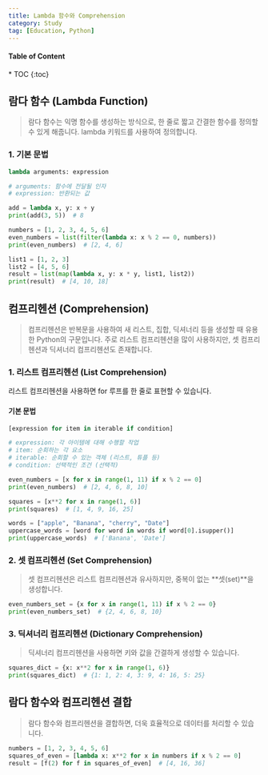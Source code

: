 ```yaml
---
title: Lambda 함수와 Comprehension
category: Study
tag: [Education, Python]
---
```


<nav class="post-toc" markdown="1">
  <h4>Table of Content</h4>
* TOC
{:toc}
</nav>

## 람다 함수 (Lambda Function)
> 람다 함수는 익명 함수를 생성하는 방식으로, 한 줄로 짧고 간결한 함수를 정의할 수 있게 해줍니다. lambda 키워드를 사용하여 정의합니다.

### 1. 기본 문법
```python
lambda arguments: expression

# arguments: 함수에 전달될 인자
# expression: 반환되는 값
```

```python
add = lambda x, y: x + y
print(add(3, 5))  # 8

numbers = [1, 2, 3, 4, 5, 6]
even_numbers = list(filter(lambda x: x % 2 == 0, numbers))
print(even_numbers)  # [2, 4, 6]

list1 = [1, 2, 3]
list2 = [4, 5, 6]
result = list(map(lambda x, y: x * y, list1, list2))
print(result)  # [4, 10, 18]
```

## 컴프리헨션 (Comprehension)
> 컴프리헨션은 반복문을 사용하여 새 리스트, 집합, 딕셔너리 등을 생성할 때 유용한 Python의 구문입니다. 
주로 리스트 컴프리헨션을 많이 사용하지만, 셋 컴프리헨션과 딕셔너리 컴프리헨션도 존재합니다.

### 1. 리스트 컴프리헨션 (List Comprehension)
리스트 컴프리헨션을 사용하면 for 루프를 한 줄로 표현할 수 있습니다.

#### 기본 문법
```python
[expression for item in iterable if condition]

# expression: 각 아이템에 대해 수행할 작업
# item: 순회하는 각 요소
# iterable: 순회할 수 있는 객체 (리스트, 튜플 등)
# condition: 선택적인 조건 (선택적)
```

```python
even_numbers = [x for x in range(1, 11) if x % 2 == 0]
print(even_numbers)  # [2, 4, 6, 8, 10]

squares = [x**2 for x in range(1, 6)]
print(squares)  # [1, 4, 9, 16, 25]

words = ["apple", "Banana", "cherry", "Date"]
uppercase_words = [word for word in words if word[0].isupper()]
print(uppercase_words)  # ['Banana', 'Date']
```

### 2. 셋 컴프리헨션 (Set Comprehension)
> 셋 컴프리헨션은 리스트 컴프리헨션과 유사하지만, 중복이 없는 **셋(set)**을 생성합니다.

```python
even_numbers_set = {x for x in range(1, 11) if x % 2 == 0}
print(even_numbers_set)  # {2, 4, 6, 8, 10}
```

### 3. 딕셔너리 컴프리헨션 (Dictionary Comprehension)
> 딕셔너리 컴프리헨션을 사용하면 키와 값을 간결하게 생성할 수 있습니다.

```python
squares_dict = {x: x**2 for x in range(1, 6)}
print(squares_dict)  # {1: 1, 2: 4, 3: 9, 4: 16, 5: 25}
```

## 람다 함수와 컴프리헨션 결합
> 람다 함수와 컴프리헨션을 결합하면, 더욱 효율적으로 데이터를 처리할 수 있습니다.

```python
numbers = [1, 2, 3, 4, 5, 6]
squares_of_even = [lambda x: x**2 for x in numbers if x % 2 == 0]
result = [f(2) for f in squares_of_even]  # [4, 16, 36]
```
